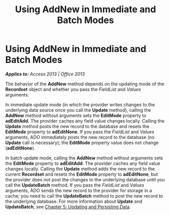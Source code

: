 ﻿---
title: Using AddNew in Immediate and Batch Modes
TOCTitle: Using AddNew in Immediate and Batch Modes
ms:assetid: 1dc32284-9514-083d-ce56-58abbafa7bb7
ms:mtpsurl: https://msdn.microsoft.com/en-us/library/JJ248970(v=office.15)
ms:contentKeyID: 48543602
ms.date: 09/18/2015
mtps_version: v=office.15
---

# Using AddNew in Immediate and Batch Modes


_**Applies to:** Access 2013 | Office 2013_

The behavior of the **AddNew** method depends on the updating mode of the **Recordset** object and whether you pass the *FieldList* and *Values* arguments.

In immediate update mode (in which the provider writes changes to the underlying data source once you call the **Update** method), calling the **AddNew** method without arguments sets the **EditMode** property to **adEditAdd.** The provider caches any field value changes locally. Calling the **Update** method posts the new record to the database and resets the **EditMode** property to **adEditNone**. If you pass the *FieldList* and *Values* arguments, ADO immediately posts the new record to the database (no **Update** call is necessary); the **EditMode** property value does not change (**adEditNone**).

In batch update mode, calling the **AddNew** method without arguments sets the **EditMode** property to **adEditAdd**. The provider caches any field value changes locally. Calling the **Update** method adds the new record to the current **Recordset** and resets the **EditMode** property to **adEditNone**, but the provider does not post the changes to the underlying database until you call the **UpdateBatch** method. If you pass the *FieldList* and *Values* arguments, ADO sends the new record to the provider for storage in a cache; you need to call the **UpdateBatch** method to post the new record to the underlying database. For more information about **Update** and **UpdateBatch**, see [Chapter 5: Updating and Persisting Data](chapter-5-updating-and-persisting-data.md).

